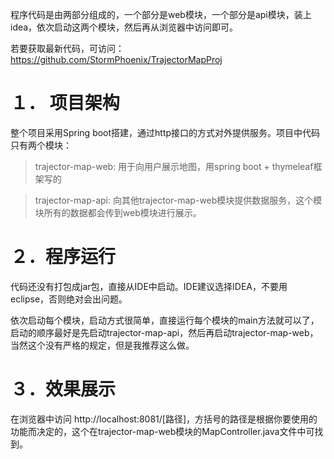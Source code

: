 程序代码是由两部分组成的，一个部分是web模块，一个部分是api模块，装上idea，依次启动这两个模块，然后再从浏览器中访问即可。

若要获取最新代码，可访问：
https://github.com/StormPhoenix/TrajectorMapProj

１． 项目架构
=

整个项目采用Spring boot搭建，通过http接口的方式对外提供服务。项目中代码只有两个模块：
> trajector-map-web: 用于向用户展示地图，用spring boot + thymeleaf框架写的

> trajector-map-api: 向其他trajector-map-web模块提供数据服务，这个模块所有的数据都会传到web模块进行展示。

２．程序运行
=
代码还没有打包成jar包，直接从IDE中启动。IDE建议选择IDEA，不要用eclipse，否则绝对会出问题。

依次启动每个模块，启动方式很简单，直接运行每个模块的main方法就可以了，启动的顺序最好是先启动trajector-map-api，然后再启动trajector-map-web，当然这个没有严格的规定，但是我推荐这么做。

３．效果展示
=
在浏览器中访问 http://localhost:8081/[路径]，方括号的路径是根据你要使用的功能而决定的，这个在trajector-map-web模块的MapController.java文件中可找到。
